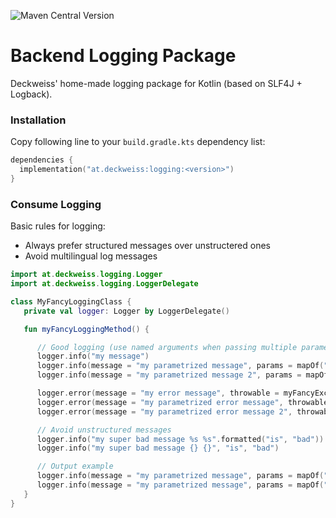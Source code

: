 ![Maven Central Version](https://img.shields.io/maven-central/v/at.deckweiss/logging?style=flat&label=Maven%20Central)

# Backend Logging Package

Deckweiss' home-made logging package for Kotlin (based on SLF4J + Logback).

### Installation

Copy following line to your `build.gradle.kts` dependency list:

```kotlin
dependencies {
  implementation("at.deckweiss:logging:<version>")
}
```

### Consume Logging

Basic rules for logging:

- Always prefer structured messages over unstructered ones
- Avoid multilingual log messages

```kotlin
import at.deckweiss.logging.Logger
import at.deckweiss.logging.LoggerDelegate

class MyFancyLoggingClass {
   private val logger: Logger by LoggerDelegate()

   fun myFancyLoggingMethod() {

      // Good logging (use named arguments when passing multiple parameters)
      logger.info("my message")
      logger.info(message = "my parametrized message", params = mapOf("id" to 1))
      logger.info(message = "my parametrized message 2", params = mapOf("id" to 1, "name" to "UsernameTest", "user" to complexUser))

      logger.error(message = "my error message", throwable = myFancyException)
      logger.error(message = "my parametrized error message", throwable = myFancyException, params = mapOf("id" to 1))
      logger.error(message = "my parametrized error message 2", throwable = myFancyException, params = mapOf("id" to 1, "name" to "UsernameTest"))

      // Avoid unstructured messages
      logger.info("my super bad message %s %s".formatted("is", "bad"))
      logger.info("my super bad message {} {}", "is", "bad")

      // Output example
      logger.info(message = "my parametrized message", params = mapOf("id" to 1))  // my parametrized message [id="1"]
      logger.info(message = "my parametrized message", params = mapOf("id" to 1, "user" to user))  // my parametrized message [id="1", user="<whatever user.toString() returns>"]
   }
}
```
